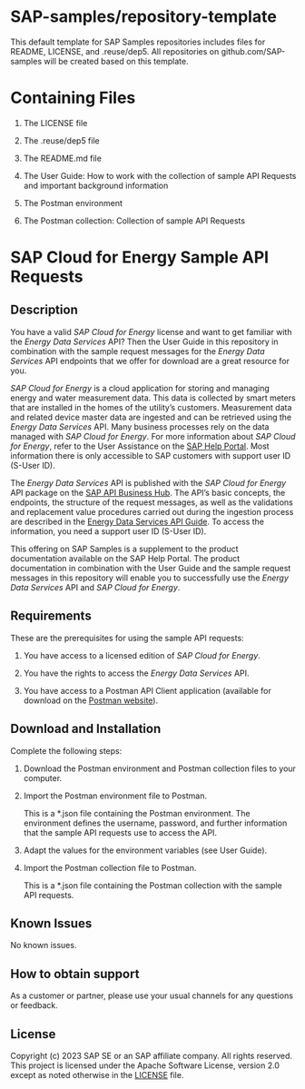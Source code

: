 # SAP-samples/repository-template
This default template for SAP Samples repositories includes files for README, LICENSE, and .reuse/dep5. All repositories on github.com/SAP-samples will be created based on this template.

# Containing Files

1. The LICENSE file

2. The .reuse/dep5 file

3. The README.md file

4. The User Guide: How to work with the collection of sample API Requests and important background information

5. The Postman environment

6. The Postman collection: Collection of sample API Requests

# SAP Cloud for Energy Sample API Requests

<!--- Register repository https://api.reuse.software/register, then add REUSE badge:
[![REUSE status](https://api.reuse.software/badge/github.com/SAP-samples/REPO-NAME)](https://api.reuse.software/info/github.com/SAP-samples/REPO-NAME)
-->

## Description
You have a valid *SAP Cloud for Energy* license and want to get familiar with the *Energy Data Services* API? Then the User Guide in this repository in combination with the sample request messages for the *Energy Data Services* API endpoints that we offer for download are a great resource for you.

*SAP Cloud for Energy* is a cloud application for storing and managing energy and water measurement data. This data is collected by smart meters that are installed in the homes of the utility’s customers. Measurement data and related device master data are ingested and can be retrieved using the *Energy Data Services* API. Many business processes rely on the data managed with *SAP Cloud for Energy*.
For more information about *SAP Cloud for Energy*, refer to the User Assistance on the [SAP Help Portal](https://help.sap.com/docs/SAP_Cloud_for_Energy). 
Most information there is only accessible to SAP customers with support user ID (S-User ID).

The *Energy Data Services* API is published with the *SAP Cloud for Energy* API package on the [SAP API Business Hub](https://api.sap.com/package/SAPC4EEDSAPIs/overview).
The API’s basic concepts, the endpoints, the structure of the request messages, as well as the validations and replacement value procedures carried out during the ingestion process are described in the [Energy Data Services API Guide](https://help.sap.com/docs/SAP_Cloud_for_Energy/960d94470c744a1fa72121ac63fa9d04/3077eb89ea66478c941246afb2b4192c.html?version=CLOUD). 
To access the information, you need a support user ID (S-User ID).

This offering on SAP Samples is a supplement to the product documentation available on the SAP Help Portal. The product documentation in combination with the User Guide and the sample request messages in this repository will enable you to successfully use the *Energy Data Services* API and *SAP Cloud for Energy*.

## Requirements
These are the prerequisites for using the sample API requests:
 
1. You have access to a licensed edition of *SAP Cloud for Energy*.

2. You have the rights to access the *Energy Data Services* API.

3. You have access to a Postman API Client application (available for download on the [Postman website](https://www.postman.com)).

## Download and Installation
Complete the following steps:

1. Download the Postman environment and Postman collection files to your computer.

2. Import the Postman environment file to Postman.

	This is a *.json file containing the Postman environment. The environment defines the username, password, and further information that the sample API requests use to access the API. 

3. Adapt the values for the environment variables (see User Guide).

4. Import the Postman collection file to Postman.

	This is a *.json file containing the Postman collection with the sample API requests.
 
## Known Issues
No known issues.

## How to obtain support
As a customer or partner, please use your usual channels for any questions or feedback.
 
## License
Copyright (c) 2023 SAP SE or an SAP affiliate company. All rights reserved. This project is licensed under the Apache Software License, version 2.0 except as noted otherwise in the [LICENSE](LICENSE) file.
